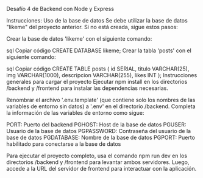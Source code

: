 Desafío 4 de Backend con Node y Express

Instrucciones:
Uso de la base de datos
Se debe utilizar la base de datos "likeme" del proyecto anterior. Si no está creada, sigue estos pasos:

Crear la base de datos 'likeme' con el siguiente comando:

sql
Copiar código
CREATE DATABASE likeme;
Crear la tabla 'posts' con el siguiente comando:

sql
Copiar código
CREATE TABLE posts (
    id SERIAL,
    titulo VARCHAR(25),
    img VARCHAR(1000),
    descripcion VARCHAR(255),
    likes INT
);
Instrucciones generales para cargar el proyecto
Ejecutar npm install en los directorios /backend y /frontend para instalar las dependencias necesarias.

Renombrar el archivo '.env.template' (que contiene solo los nombres de las variables de entorno sin datos) a '.env' en el directorio /backend. Completa la información de las variables de entorno como sigue:

PORT: Puerto del backend
PGHOST: Host de la base de datos
PGUSER: Usuario de la base de datos
PGPASSWORD: Contraseña del usuario de la base de datos
PGDATABASE: Nombre de la base de datos
PGPORT: Puerto habilitado para conectarse a la base de datos

Para ejecutar el proyecto completo, usa el comando npm run dev en los directorios /backend y /frontend para levantar ambos servidores. Luego, accede a la URL del servidor de frontend para interactuar con la aplicación.

